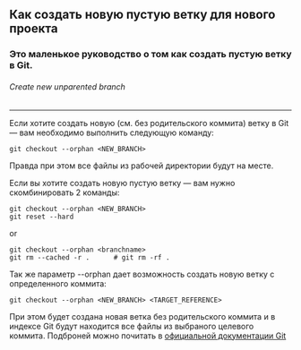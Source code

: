 ## Как создать новую пустую ветку для нового проекта
### Это маленькое руководство о том как создать пустую ветку в Git.
###### Create new unparented branch
---

Если хотите создать новую (см. без родительского коммита) ветку в Git — вам необходимо выполнить следующую команду:
```shell
git checkout --orphan <NEW_BRANCH>
```
Правда при этом все файлы из рабочей директории будут на месте.

Если вы хотите создать новую пустую ветку — вам нужно скомбинировать 2 команды:
```shell
git checkout --orphan <NEW_BRANCH>
git reset --hard
```
or
```shell
git checkout --orphan <branchname>
git rm --cached -r .      # git rm -rf .
```

Так же параметр --orphan дает возможность создать новую ветку с определенного коммита:
```shell
git checkout --orphan <NEW_BRANCH> <TARGET_REFERENCE>
```
При этом будет создана новая ветка без родительского коммита и в индексе Git будут находится все файлы из выбраного целевого коммита. Подброней можно почитать в [официальной документации Git][1]


[1]: https://git-scm.com/docs/git-checkout        "git-checkout documentation"
